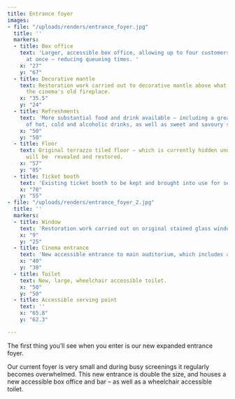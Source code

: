 ```yaml
---
title: Entrance foyer
images:
- file: "/uploads/renders/entrance_foyer.jpg"
  title: ''
  markers:
  - title: Box office
    text: 'Larger, accessible box office, allowing up to four customers to be served
      at once – reducing queueing times. '
    x: "27"
    y: "67"
  - title: Decorative mantle
    text: Restoration work carried out to decorative mantle above what used to be
      the cinema's old fireplace.
    x: "35.5"
    y: "24"
  - title: Refreshments
    text: 'More substantial food and drink available – including a greater variety
      of hot, cold and alcoholic drinks, as well as sweet and savoury snacks. '
    x: "50"
    y: "50"
  - title: Floor
    text: Original terrazzo tiled floor – which is currently hidden under carpet,
      will be  revealed and restored.
    x: "57"
    y: "85"
  - title: Ticket booth
    text: 'Existing ticket booth to be kept and brought into use for select shows. '
    x: "78"
    y: "55"
- file: "/uploads/renders/entrance_foyer_2.jpg"
  title: ''
  markers:
  - title: Window
    text: 'Restoration work carried out on original stained glass window. '
    x: "9"
    y: "25"
  - title: Cinema entrance
    text: 'New accessible entrance to main auditorium, which includes acoustic lobby. '
    x: "40"
    y: "30"
  - title: Toilet
    text: New, large, wheelchair accessible toilet.
    x: "50"
    y: "50"
  - title: Accessible serving point
    text: ''
    x: "65.8"
    y: "62.3"

---
```

The first thing you’ll see when you enter is our new expanded entrance foyer.

Our current foyer is very small and during busy screenings it regularly becomes overwhelmed. This new entrance is double the size, and houses a new accessible box office and bar – as well as a wheelchair accessible toilet.